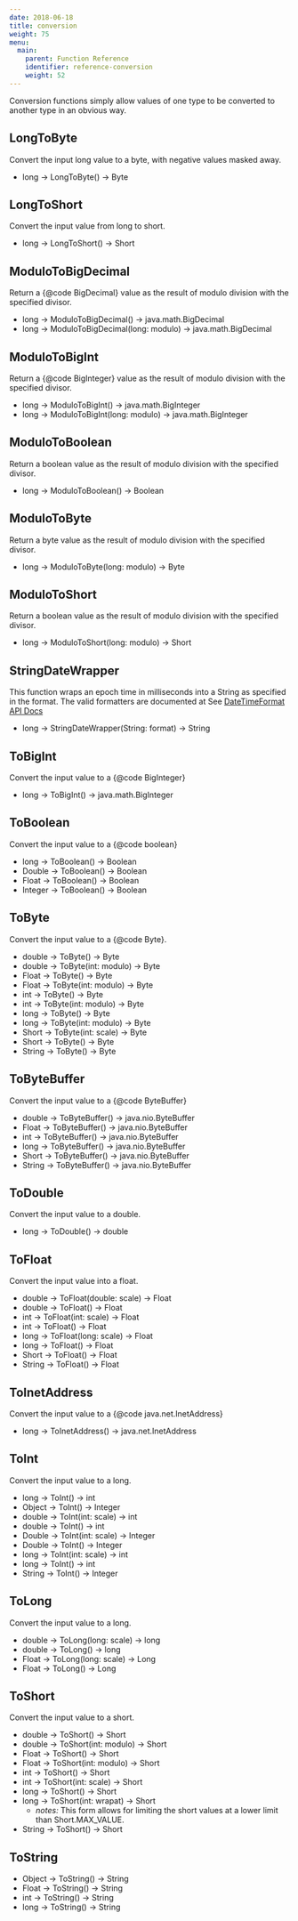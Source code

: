 ```yaml
---
date: 2018-06-18
title: conversion
weight: 75
menu:
  main:
    parent: Function Reference
    identifier: reference-conversion
    weight: 52
---
```

Conversion functions simply allow values of one type
to be converted to another type in an obvious way.

## LongToByte

Convert the input long value to a byte, with negative values
masked away.

- long -> LongToByte() -> Byte

## LongToShort

Convert the input value from long to short.

- long -> LongToShort() -> Short

## ModuloToBigDecimal

Return a {@code BigDecimal} value as the result of modulo division with the specified divisor.

- long -> ModuloToBigDecimal() -> java.math.BigDecimal
- long -> ModuloToBigDecimal(long: modulo) -> java.math.BigDecimal

## ModuloToBigInt

Return a {@code BigInteger} value as the result of modulo division with the specified divisor.

- long -> ModuloToBigInt() -> java.math.BigInteger
- long -> ModuloToBigInt(long: modulo) -> java.math.BigInteger

## ModuloToBoolean

Return a boolean value as the result of modulo division with the specified divisor.

- long -> ModuloToBoolean() -> Boolean

## ModuloToByte

Return a byte value as the result of modulo division with the specified divisor.

- long -> ModuloToByte(long: modulo) -> Byte

## ModuloToShort

Return a boolean value as the result of modulo division with the specified divisor.

- long -> ModuloToShort(long: modulo) -> Short

## StringDateWrapper

This function wraps an epoch time in milliseconds into a String
as specified in the format. The valid formatters are documented
at See <a href="https://www.joda.org/joda-time/apidocs/org/joda/time/format/DateTimeFormat.html">DateTimeFormat API Docs</a>

- long -> StringDateWrapper(String: format) -> String

## ToBigInt

Convert the input value to a {@code BigInteger}

- long -> ToBigInt() -> java.math.BigInteger

## ToBoolean

Convert the input value to a {@code boolean}

- long -> ToBoolean() -> Boolean
- Double -> ToBoolean() -> Boolean
- Float -> ToBoolean() -> Boolean
- Integer -> ToBoolean() -> Boolean

## ToByte

Convert the input value to a {@code Byte}.

- double -> ToByte() -> Byte
- double -> ToByte(int: modulo) -> Byte
- Float -> ToByte() -> Byte
- Float -> ToByte(int: modulo) -> Byte
- int -> ToByte() -> Byte
- int -> ToByte(int: modulo) -> Byte
- long -> ToByte() -> Byte
- long -> ToByte(int: modulo) -> Byte
- Short -> ToByte(int: scale) -> Byte
- Short -> ToByte() -> Byte
- String -> ToByte() -> Byte

## ToByteBuffer

Convert the input value to a {@code ByteBuffer}

- double -> ToByteBuffer() -> java.nio.ByteBuffer
- Float -> ToByteBuffer() -> java.nio.ByteBuffer
- int -> ToByteBuffer() -> java.nio.ByteBuffer
- long -> ToByteBuffer() -> java.nio.ByteBuffer
- Short -> ToByteBuffer() -> java.nio.ByteBuffer
- String -> ToByteBuffer() -> java.nio.ByteBuffer

## ToDouble

Convert the input value to a double.

- long -> ToDouble() -> double

## ToFloat

Convert the input value into a float.

- double -> ToFloat(double: scale) -> Float
- double -> ToFloat() -> Float
- int -> ToFloat(int: scale) -> Float
- int -> ToFloat() -> Float
- long -> ToFloat(long: scale) -> Float
- long -> ToFloat() -> Float
- Short -> ToFloat() -> Float
- String -> ToFloat() -> Float

## ToInetAddress

Convert the input value to a {@code java.net.InetAddress}

- long -> ToInetAddress() -> java.net.InetAddress

## ToInt

Convert the input value to a long.

- long -> ToInt() -> int
- Object -> ToInt() -> Integer
- double -> ToInt(int: scale) -> int
- double -> ToInt() -> int
- Double -> ToInt(int: scale) -> Integer
- Double -> ToInt() -> Integer
- long -> ToInt(int: scale) -> int
- long -> ToInt() -> int
- String -> ToInt() -> Integer

## ToLong

Convert the input value to a long.

- double -> ToLong(long: scale) -> long
- double -> ToLong() -> long
- Float -> ToLong(long: scale) -> Long
- Float -> ToLong() -> Long

## ToShort

Convert the input value to a short.

- double -> ToShort() -> Short
- double -> ToShort(int: modulo) -> Short
- Float -> ToShort() -> Short
- Float -> ToShort(int: modulo) -> Short
- int -> ToShort() -> Short
- int -> ToShort(int: scale) -> Short
- long -> ToShort() -> Short
- long -> ToShort(int: wrapat) -> Short
  - *notes:* This form allows for limiting the short values at a lower limit than Short.MAX_VALUE.
- String -> ToShort() -> Short

## ToString

- Object -> ToString() -> String
- Float -> ToString() -> String
- int -> ToString() -> String
- long -> ToString() -> String

